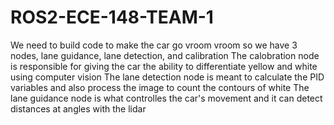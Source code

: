 # ROS2-ECE-148-TEAM-1
We need to build code to make the car go vroom vroom
so we have 3 nodes, lane guidance, lane detection, and calibration
The calobration node is responsible for giving the car the ability to differentiate yellow and white using computer vision
The lane detection node is meant to calculate the PID variables and also process the image to count the contours of white
The lane guidance node is what controlles the car's movement and it can detect distances at angles with the lidar
